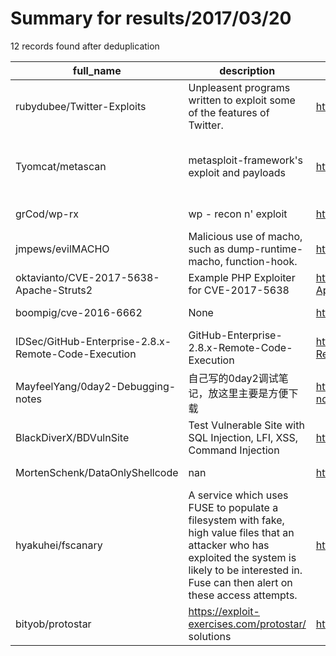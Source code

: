 
# Summary for results/2017/03/20
    
12 records found after deduplication

| full_name | description | html_url | matched_list | matched_count | pushed_at | size | stargazers_count | language | forks_count |
|-----------------------------------------------------|-----------------------------------------------------------------------------------------------------------------------------------------------------------------------------------------------------------|------------------------------------------------------------------------|--------------------------------------------------------|-----------------|---------------------------|--------|--------------------|------------|---------------|
| rubydubee/Twitter-Exploits | Unpleasent programs written to exploit some of the features of Twitter. | https://github.com/rubydubee/Twitter-Exploits | ['exploit'] | 1 | 2017-03-20 18:16:10+00:00 | 3 | 1 | Ruby | 0 |
| Tyomcat/metascan | metasploit-framework's exploit and payloads | https://github.com/Tyomcat/metascan | ['exploit', 'metasploit module OR metasploit payload'] | 2 | 2017-03-20 13:45:58+00:00 | 8 | 1 | Ruby | 0 |
| grCod/wp-rx | wp - recon n' exploit | https://github.com/grCod/wp-rx | ['exploit'] | 1 | 2017-03-20 21:01:56+00:00 | 0 | 0 | | 0 |
| jmpews/evilMACHO | Malicious use of macho, such as dump-runtime-macho, function-hook. | https://github.com/jmpews/evilMACHO | ['exploit'] | 1 | 2017-03-20 05:58:49+00:00 | 460 | 13 | | 5 |
| oktavianto/CVE-2017-5638-Apache-Struts2 | Example PHP Exploiter for CVE-2017-5638 | https://github.com/oktavianto/CVE-2017-5638-Apache-Struts2 | ['cve-2', 'exploit'] | 2 | 2017-03-20 19:40:16+00:00 | 3 | 2 | PHP | 4 |
| boompig/cve-2016-6662 | None | https://github.com/boompig/cve-2016-6662 | ['cve-2'] | 1 | 2017-03-20 01:58:56+00:00 | 15 | 0 | Python | 1 |
| IDSec/GitHub-Enterprise-2.8.x-Remote-Code-Execution | GitHub-Enterprise-2.8.x-Remote-Code-Execution | https://github.com/IDSec/GitHub-Enterprise-2.8.x-Remote-Code-Execution | ['remote code execution'] | 1 | 2017-03-20 09:19:24+00:00 | 7 | 0 | Ruby | 0 |
| MayfeelYang/0day2-Debugging-notes | 自己写的0day2调试笔记，放这里主要是方便下载 | https://github.com/MayfeelYang/0day2-Debugging-notes | ['0day'] | 1 | 2017-03-20 04:05:09+00:00 | 18622 | 0 | nan | 0 |
| BlackDiverX/BDVulnSite | Test Vulnerable Site with SQL Injection, LFI, XSS, Command Injection | https://github.com/BlackDiverX/BDVulnSite | ['command injection'] | 1 | 2017-03-20 13:02:10+00:00 | 15 | 3 | PHP | 2 |
| MortenSchenk/DataOnlyShellcode | nan | https://github.com/MortenSchenk/DataOnlyShellcode | ['shellcode'] | 1 | 2017-03-20 14:19:46+00:00 | 3795 | 17 | C | 12 |
| hyakuhei/fscanary | A service which uses FUSE to populate a filesystem with fake, high value files that an attacker who has exploited the system is likely to be interested in. Fuse can then alert on these access attempts. | https://github.com/hyakuhei/fscanary | ['exploit'] | 1 | 2017-03-20 16:57:39+00:00 | 0 | 0 | | 0 |
| bityob/protostar | https://exploit-exercises.com/protostar/ solutions | https://github.com/bityob/protostar | ['exploit'] | 1 | 2017-03-20 20:42:43+00:00 | 1 | 0 | Shell | 0 |
